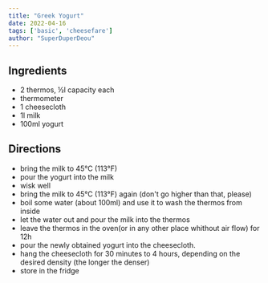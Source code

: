 ```yaml
---
title: "Greek Yogurt"
date: 2022-04-16
tags: ['basic', 'cheesefare']
author: "SuperDuperDeou" 
---
```


## Ingredients

- 2 thermos, ½l capacity each
- thermometer
- 1 cheesecloth 
- 1l milk
- 100ml yogurt

## Directions

- bring the milk to 45°C (113°F)
- pour the yogurt into the milk
- wisk well
- bring the milk to 45°C (113°F) again (don't go higher than that, please)
- boil some water (about 100ml) and use it to wash the thermos from inside
- let the water out and pour the milk into the thermos
- leave the thermos in the oven(or in any other place whithout air flow) for 12h
- pour the newly obtained yogurt into the cheesecloth.
- hang the cheesecloth for 30 minutes to 4 hours, depending on the desired density (the longer the denser)
- store in the fridge
